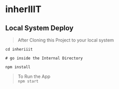 # inherIIIT

## Local System Deploy

> After Cloning this Project to your local system  
```
cd inheriiit  

# go inside the Internal Directory

npm install
```

> To Run the App  
`npm start`